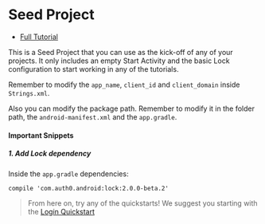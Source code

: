 # Seed Project 

- [Full Tutorial](https://auth0.com/docs/quickstart/native/android/00-introduction)

This is a Seed Project that you can use as the kick-off of any of your projects.
It only includes an empty Start Activity and the basic Lock configuration to start working in any of the tutorials.

Remember to modify the `app_name`, `client_id` and `client_domain` inside `Strings.xml`.

Also you can modify the package path. Remember to modify it in the folder path, the `android-manifest.xml` and the `app.gradle`.

#### Important Snippets

##### 1. Add Lock dependency
Inside the `app.gradle` dependencies:


```xml
compile 'com.auth0.android:lock:2.0.0-beta.2'   
```

> From here on, try any of the quickstarts!
> We suggest you starting with the [Login Quickstart](https://auth0.com/docs/quickstart/native/android)